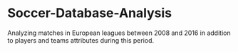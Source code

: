 # Soccer-Database-Analysis
Analyzing matches in European leagues between 2008 and 2016 in addition to players and teams attributes during this period. 
